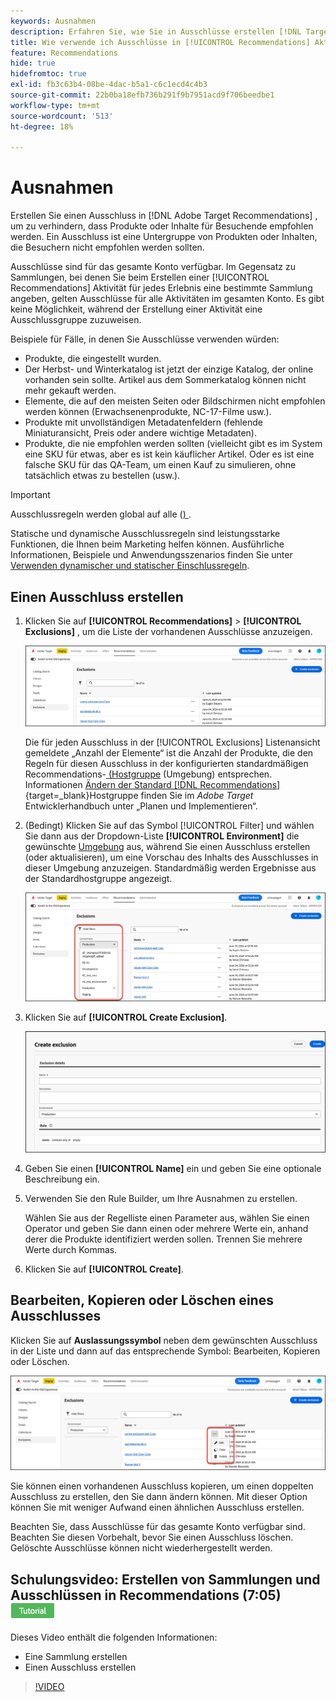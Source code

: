 ```yaml
---
keywords: Ausnahmen
description: Erfahren Sie, wie Sie in Ausschlüsse erstellen [!DNL Target Recommendations]  um zu verhindern, dass Produkte oder Inhalte für Besucher empfohlen werden.
title: Wie verwende ich Ausschlüsse in [!UICONTROL Recommendations] Aktivitäten?
feature: Recommendations
hide: true
hidefromtoc: true
exl-id: fb3c63b4-08be-4dac-b5a1-c6c1ecd4c4b3
source-git-commit: 22b0ba18efb736b291f9b7951acd9f706beedbe1
workflow-type: tm+mt
source-wordcount: '513'
ht-degree: 18%

---
```


# Ausnahmen

Erstellen Sie einen Ausschluss in [!DNL Adobe Target Recommendations] , um zu verhindern, dass Produkte oder Inhalte für Besuchende empfohlen werden. Ein Ausschluss ist eine Untergruppe von Produkten oder Inhalten, die Besuchern nicht empfohlen werden sollten.

Ausschlüsse sind für das gesamte Konto verfügbar. Im Gegensatz zu Sammlungen, bei denen Sie beim Erstellen einer [!UICONTROL Recommendations] Aktivität für jedes Erlebnis eine bestimmte Sammlung angeben, gelten Ausschlüsse für alle Aktivitäten im gesamten Konto. Es gibt keine Möglichkeit, während der Erstellung einer Aktivität eine Ausschlussgruppe zuzuweisen.

Beispiele für Fälle, in denen Sie Ausschlüsse verwenden würden:

* Produkte, die eingestellt wurden.
* Der Herbst- und Winterkatalog ist jetzt der einzige Katalog, der online vorhanden sein sollte. Artikel aus dem Sommerkatalog können nicht mehr gekauft werden.
* Elemente, die auf den meisten Seiten oder Bildschirmen nicht empfohlen werden können (Erwachsenenprodukte, NC-17-Filme usw.).
* Produkte mit unvollständigen Metadatenfeldern (fehlende Miniaturansicht, Preis oder andere wichtige Metadaten).
* Produkte, die nie empfohlen werden sollten (vielleicht gibt es im System eine SKU für etwas, aber es ist kein käuflicher Artikel. Oder es ist eine falsche SKU für das QA-Team, um einen Kauf zu simulieren, ohne tatsächlich etwas zu bestellen (usw.).

>[!IMPORTANT]
>
>Ausschlussregeln werden global auf alle ([) ](/help/main/administrating-target/environments.md).
>
>Statische und dynamische Ausschlussregeln sind leistungsstarke Funktionen, die Ihnen beim Marketing helfen können. Ausführliche Informationen, Beispiele und Anwendungsszenarios finden Sie unter [Verwenden dynamischer und statischer Einschlussregeln](/help/main/c-recommendations/c-algorithms/use-dynamic-and-static-inclusion-rules.md#concept_4CB5C0FA705D4E449BD0B37B3D987F9F).

## Einen Ausschluss erstellen

1. Klicken Sie auf **[!UICONTROL Recommendations]** > **[!UICONTROL Exclusions]** , um die Liste der vorhandenen Ausschlüsse anzuzeigen.

   ![exclusions_list image](assets/exclusions-list.png)

   Die für jeden Ausschluss in der [!UICONTROL Exclusions] Listenansicht gemeldete „Anzahl der Elemente“ ist die Anzahl der Produkte, die den Regeln für diesen Ausschluss in der konfigurierten standardmäßigen Recommendations-[ (Hostgruppe](/help/main/administrating-target/hosts.md) (Umgebung) entsprechen. Informationen [ Ändern der Standard [!DNL Recommendations]](https://experienceleague.adobe.com/en/docs/target-dev/developer/recommendations){target=_blank}Hostgruppe finden Sie im *Adobe Target* Entwicklerhandbuch unter „Planen und Implementieren“.

1. (Bedingt) Klicken Sie auf das Symbol [!UICONTROL Filter] und wählen Sie dann aus der Dropdown-Liste **[!UICONTROL Environment]** die gewünschte [Umgebung](/help/main/administrating-target/environments.md) aus, während Sie einen Ausschluss erstellen (oder aktualisieren), um eine Vorschau des Inhalts des Ausschlusses in dieser Umgebung anzuzeigen. Standardmäßig werden Ergebnisse aus der Standardhostgruppe angezeigt.

   ![Ausschluss erstellen](/help/main/c-recommendations/c-products/assets/choose-environment.png)

1. Klicken Sie auf **[!UICONTROL Create Exclusion]**.

   ![Dialogfeld „Ausschluss erstellen“](/help/main/c-recommendations/c-products/assets/create-exclusion.png)

1. Geben Sie einen **[!UICONTROL Name]** ein und geben Sie eine optionale Beschreibung ein.

1. Verwenden Sie den Rule Builder, um Ihre Ausnahmen zu erstellen.

   Wählen Sie aus der Regelliste einen Parameter aus, wählen Sie einen Operator und geben Sie dann einen oder mehrere Werte ein, anhand derer die Produkte identifiziert werden sollen. Trennen Sie mehrere Werte durch Kommas.

1. Klicken Sie auf **[!UICONTROL Create]**.

<!-- ## Create an exclusion using Advanced Search

You can also create exclusions using [!UICONTROL Advanced Search] on the [Catalog Search](/help/main/c-recommendations/c-products/catalog-search.md#save-as) page ( [!UICONTROL Recommendations] > [!UICONTROL Catalog Search] > [!UICONTROL Advanced Search]). 

![Save as dialog](/help/main/c-recommendations/c-products/assets/save-as.png)

After creating a search using "id > contains," for example, you can then click [!UICONTROL Save As] > [!UICONTROL Exclusion].

>[!IMPORTANT]
>
>The [!UICONTROL Advanced Search] functionality is case-insensitive; however, products returned at the time of delivery are based on case-sensitive search. This mismatch might lead to confusion. Ensure that you consider case-sensitivity when you create exclusions based on results using the Advanced Search functionality. For example, if you perform a search for "Holiday," that initial search lists results containing "Holiday" and "holiday." If you then create an exclusion with the intent to exclude products containing "holiday," only products containing "holiday" are excluded. Products containing "Holiday" are not excluded. -->

## Bearbeiten, Kopieren oder Löschen eines Ausschlusses

Klicken Sie auf **Auslassungssymbol** neben dem gewünschten Ausschluss in der Liste und dann auf das entsprechende Symbol: Bearbeiten, Kopieren oder Löschen.

![Optionen: Bearbeiten, Kopieren und Löschen](/help/main/c-recommendations/c-products/assets/edit-copy-delete.png)

Sie können einen vorhandenen Ausschluss kopieren, um einen doppelten Ausschluss zu erstellen, den Sie dann ändern können. Mit dieser Option können Sie mit weniger Aufwand einen ähnlichen Ausschluss erstellen.

Beachten Sie, dass Ausschlüsse für das gesamte Konto verfügbar sind. Beachten Sie diesen Vorbehalt, bevor Sie einen Ausschluss löschen. Gelöschte Ausschlüsse können nicht wiederhergestellt werden.

## Schulungsvideo: Erstellen von Sammlungen und Ausschlüssen in Recommendations (7:05) ![Tutorial-Badge](/help/main/assets/tutorial.png)

Dieses Video enthält die folgenden Informationen:

* Eine Sammlung erstellen
* Einen Ausschluss erstellen

>[!VIDEO](https://video.tv.adobe.com/v/27689)

